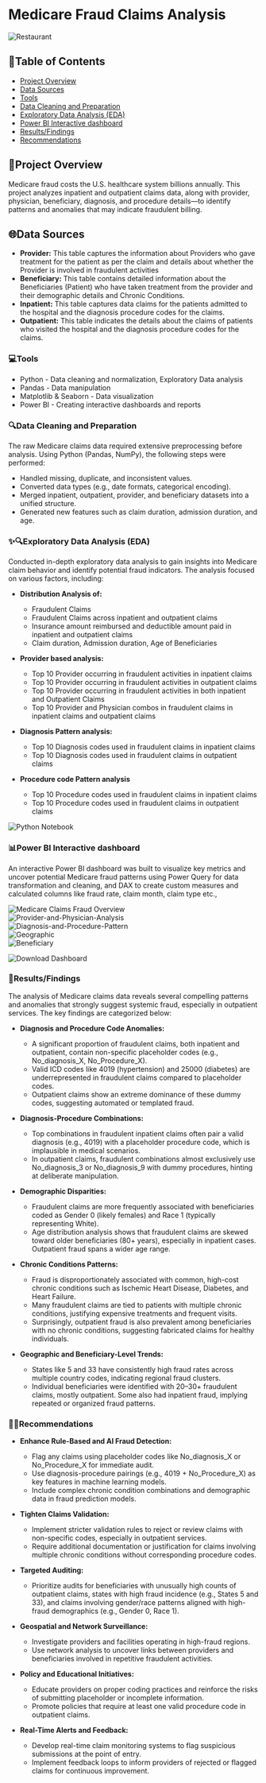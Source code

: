 # Medicare Fraud Claims Analysis

![Restaurant](images/Medicare.jpg)

## 📑Table of Contents

- [Project Overview](#project-overview)
- [Data Sources](#data-sources)
- [Tools](#tools)
- [Data Cleaning and Preparation](#data-cleaning-and-preparation)
- [Exploratory Data Analysis (EDA)](#exploratory-data-analysis-eda)
- [Power BI Interactive dashboard](#power-bi-interactive-dashboard)
- [Results/Findings](#resultsfindings)
- [Recommendations](#recommendations)

## 📁Project Overview
Medicare fraud costs the U.S. healthcare system billions annually. This project analyzes inpatient and outpatient claims data, along with provider, physician, beneficiary, diagnosis, and procedure details—to identify patterns and anomalies that may indicate fraudulent billing.

## 🌐Data Sources

- <b>Provider:</b> This table captures the information about Providers who gave treatment for the patient as per the claim and details about whether the Provider is involved in fraudulent activities <br>
- <b>Beneficiary:</b> This table contains detailed information about the Beneficiaries (Patient) who have taken treatment from the provider and their demographic details and Chronic Conditions. <br>
- <b>Inpatient:</b> This table captures data claims for the patients admitted to the hospital and the diagnosis procedure codes for the claims. <br>
- <b>Outpatient:</b> This table indicates the details about the claims of patients who visited the hospital and the diagnosis procedure codes for the claims. <br>

### 💻Tools

- Python - Data cleaning and normalization, Exploratory Data analysis
- Pandas - Data manipulation
- Matplotlib & Seaborn - Data visualization
- Power BI - Creating interactive dashboards and reports

### 🔍Data Cleaning and Preparation

The raw Medicare claims data required extensive preprocessing before analysis. Using Python (Pandas, NumPy), the following steps were performed:

- Handled missing, duplicate, and inconsistent values.
- Converted data types (e.g., date formats, categorical encoding).
- Merged inpatient, outpatient, provider, and beneficiary datasets into a unified structure.
- Generated new features such as claim duration, admission duration, and age.

### ✨🔍Exploratory Data Analysis (EDA)

Conducted in-depth exploratory data analysis to gain insights into Medicare claim behavior and identify potential fraud indicators. The analysis focused on various factors, including:<br>

- <b>Distribution Analysis of:</b>
  - Fraudulent Claims
  - Fraudulent Claims across inpatient and outpatient claims
  - Insurance amount reimbursed and deductible amount paid in inpatient and outpatient claims
  - Claim duration, Admission duration, Age of Beneficiaries


- <b>Provider based analysis:</b>
  - Top 10 Provider occurring in fraudulent activities in inpatient claims
  - Top 10 Provider occurring in fraudulent activities in outpatient claims
  - Top 10 Provider occurring in fraudulent activities in both inpatient and Outpatient Claims
  - Top 10 Provider and Physician combos in fraudulent claims in inpatient claims and outpatient claims

- <b>Diagnosis Pattern analysis:</b>
  - Top 10 Diagnosis codes used in fraudulent claims in inpatient claims
  - Top 10 Diagnosis codes used in fraudulent claims in outpatient claims

- <b>Procedure code Pattern analysis</b>
  - Top 10 Procedure codes used in fraudulent claims in inpatient claims
  - Top 10 Procedure codes used in fraudulent claims in outpatient claims

<p>
  <a href="https://github.com/Bhuvi128/Medicare-Fraud-Claims-Analysis/blob/main/Medicare%20Fraud%20Claims%20Analysis.ipynb" target="_blank" style="text-decoration:none;">
    <img src="https://img.shields.io/badge/View-Python_Notebook-ffbcc4?style=for-the-badge&logo=jupyter" alt="Python Notebook">
  </a>
</p>

### 📊Power BI Interactive dashboard

An interactive Power BI dashboard was built to visualize key metrics and uncover potential Medicare fraud patterns using Power Query for data transformation and cleaning, and DAX to create custom measures and calculated columns like fraud rate, claim month, claim type etc.,

![Medicare Claims Fraud Overview](Power-BI-Dashboards/Medicare-Claims-Fraud-Overview.png)<br>
![Provider-and-Physician-Analysis](Power-BI-Dashboards/Provider-and-Physician-Analysis.png)<br>
![Diagnosis-and-Procedure-Pattern](Power-BI-Dashboards/Diagnosis-and-Procedure-Pattern.png)<br>
![Geographic](Power-BI-Dashboards/Geographic-Fraud-Mapping.png)<br>
![Beneficiary](Power-BI-Dashboards/Beneficiary-Risk-Profiling.png)<br>

<p>
   <a href="https://drive.google.com/file/d/1uiFNtuu1ThZB6MZflrG7y6VcrzHjl6W_/view?usp=drive_link" target="_blank" style="text-decoration:none;">
    <img src="https://img.shields.io/badge/Download-Dashboard-babbf6?style=for-the-badge&logo=github" alt="Download Dashboard">
  </a>
</p>

### 📝Results/Findings

The analysis of Medicare claims data reveals several compelling patterns and anomalies that strongly suggest systemic fraud, especially in outpatient services. The key findings are categorized below:

- <b>Diagnosis and Procedure Code Anomalies:</b>
  - A significant proportion of fraudulent claims, both inpatient and outpatient, contain non-specific placeholder codes (e.g., No_diagnosis_X, No_Procedure_X).
  - Valid ICD codes like 4019 (hypertension) and 25000 (diabetes) are underrepresented in fraudulent claims compared to placeholder codes.
  - Outpatient claims show an extreme dominance of these dummy codes, suggesting automated or templated fraud.

- <b>Diagnosis-Procedure Combinations:</b>
  - Top combinations in fraudulent inpatient claims often pair a valid diagnosis (e.g., 4019) with a placeholder procedure code, which is implausible in medical scenarios.
  - In outpatient claims, fraudulent combinations almost exclusively use No_diagnosis_3 or No_diagnosis_9 with dummy procedures, hinting at deliberate manipulation.

- <b>Demographic Disparities:</b>
  - Fraudulent claims are more frequently associated with beneficiaries coded as Gender 0 (likely females) and Race 1 (typically representing White).
  - Age distribution analysis shows that fraudulent claims are skewed toward older beneficiaries (80+ years), especially in inpatient cases. Outpatient fraud spans a wider 
    age range.

- <b>Chronic Conditions Patterns:</b>
  - Fraud is disproportionately associated with common, high-cost chronic conditions such as Ischemic Heart Disease, Diabetes, and Heart Failure.
  - Many fraudulent claims are tied to patients with multiple chronic conditions, justifying expensive treatments and frequent visits.
  - Surprisingly, outpatient fraud is also prevalent among beneficiaries with no chronic conditions, suggesting fabricated claims for healthy individuals.

- <b>Geographic and Beneficiary-Level Trends:</b>
  - States like 5 and 33 have consistently high fraud rates across multiple country codes, indicating regional fraud clusters.
  - Individual beneficiaries were identified with 20–30+ fraudulent claims, mostly outpatient. Some also had inpatient fraud, implying repeated or organized fraud patterns.

### 📝🚀Recommendations

- <b>Enhance Rule-Based and AI Fraud Detection:</b>
  - Flag any claims using placeholder codes like No_diagnosis_X or No_Procedure_X for immediate audit.
  - Use diagnosis-procedure pairings (e.g., 4019 + No_Procedure_X) as key features in machine learning models.
  - Include complex chronic condition combinations and demographic data in fraud prediction models.

- <b>Tighten Claims Validation:</b>
  - Implement stricter validation rules to reject or review claims with non-specific codes, especially in outpatient services.
  - Require additional documentation or justification for claims involving multiple chronic conditions without corresponding procedure codes.

- <b>Targeted Auditing:</b>
  - Prioritize audits for beneficiaries with unusually high counts of outpatient claims, states with high fraud incidence (e.g., States 5 and 33), and claims involving 
    gender/race patterns aligned with high-fraud demographics (e.g., Gender 0, Race 1).

- <b>Geospatial and Network Surveillance:</b>
  - Investigate providers and facilities operating in high-fraud regions.
  - Use network analysis to uncover links between providers and beneficiaries involved in repetitive fraudulent activities.

- <b>Policy and Educational Initiatives:</b>
  - Educate providers on proper coding practices and reinforce the risks of submitting placeholder or incomplete information.
  - Promote policies that require at least one valid procedure code in outpatient claims.

- <b>Real-Time Alerts and Feedback:</b>
  - Develop real-time claim monitoring systems to flag suspicious submissions at the point of entry.
  - Implement feedback loops to inform providers of rejected or flagged claims for continuous improvement.
